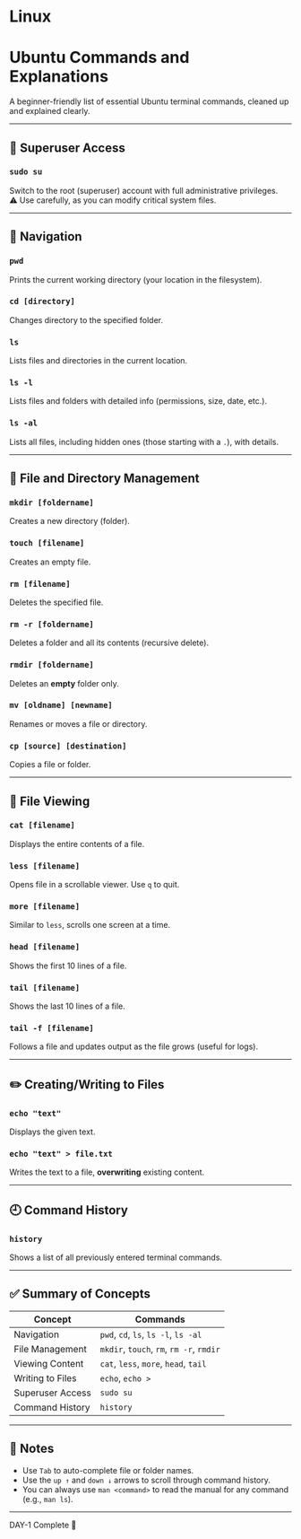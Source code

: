 # Linux
# Ubuntu Commands and Explanations

A beginner-friendly list of essential Ubuntu terminal commands, cleaned up and explained clearly.

---

## 🔐 Superuser Access

### `sudo su`
Switch to the root (superuser) account with full administrative privileges.  
⚠️ Use carefully, as you can modify critical system files.

---

## 📍 Navigation

### `pwd`
Prints the current working directory (your location in the filesystem).

### `cd [directory]`
Changes directory to the specified folder.

### `ls`
Lists files and directories in the current location.

### `ls -l`
Lists files and folders with detailed info (permissions, size, date, etc.).

### `ls -al`
Lists all files, including hidden ones (those starting with a `.`), with details.

---

## 📂 File and Directory Management

### `mkdir [foldername]`
Creates a new directory (folder).

### `touch [filename]`
Creates an empty file.

### `rm [filename]`
Deletes the specified file.

### `rm -r [foldername]`
Deletes a folder and all its contents (recursive delete).

### `rmdir [foldername]`
Deletes an **empty** folder only.

### `mv [oldname] [newname]`
Renames or moves a file or directory.

### `cp [source] [destination]`
Copies a file or folder.

---

## 📄 File Viewing

### `cat [filename]`
Displays the entire contents of a file.

### `less [filename]`
Opens file in a scrollable viewer. Use `q` to quit.

### `more [filename]`
Similar to `less`, scrolls one screen at a time.

### `head [filename]`
Shows the first 10 lines of a file.

### `tail [filename]`
Shows the last 10 lines of a file.

### `tail -f [filename]`
Follows a file and updates output as the file grows (useful for logs).

---

## ✏️ Creating/Writing to Files

### `echo "text"`
Displays the given text.

### `echo "text" > file.txt`
Writes the text to a file, **overwriting** existing content.

---

## 🕘 Command History

### `history`
Shows a list of all previously entered terminal commands.

---

## ✅ Summary of Concepts

| Concept               | Commands                                 |
|-----------------------|------------------------------------------|
| Navigation            | `pwd`, `cd`, `ls`, `ls -l`, `ls -al`     |
| File Management       | `mkdir`, `touch`, `rm`, `rm -r`, `rmdir` |
| Viewing Content       | `cat`, `less`, `more`, `head`, `tail`    |
| Writing to Files      | `echo`, `echo >`                         |
| Superuser Access      | `sudo su`                                |
| Command History       | `history`                                |

---

## 📌 Notes

- Use `Tab` to auto-complete file or folder names.
- Use the `up ↑` and `down ↓` arrows to scroll through command history.
- You can always use `man <command>` to read the manual for any command (e.g., `man ls`).

---
DAY-1 Complete 🎉
